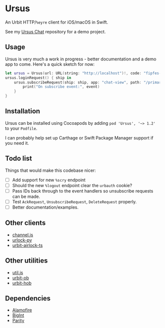 # Ursus

An Urbit HTTP/`%eyre` client for iOS/macOS in Swift.

See my [Ursus Chat](https://github.com/dclelland/UrsusChat) repository for a demo project.

## Usage

Ursus is very much a work in progress - better documentation and a demo app to come. Here's a quick sketch for now:

```swift
let ursus = Ursus(url: URL(string: "http://localhost")!, code: "fipfes-fipfes-fipfes-fipfes")
ursus.loginRequest() { ship in
    ursus.subscribeRequest(ship: ship, app: "chat-view", path: "/primary") { event in
        print("On subscribe event:", event)
    }
}
```

## Installation

Ursus can be installed using Cocoapods by adding `pod 'Ursus', '~> 1.2'` to your `Podfile`.

I can probably help set up Carthage or Swift Package Manager support if you need it.

## Todo list

Things that would make this codebase nicer:

- [ ] Add support for new `%scry` endpoint
- [ ] Should the new `%logout` endpoint clear the `urbauth` cookie?
- [ ] Pass IDs back through to the event handlers so unsubscribe requests can be made.
- [ ] Test `AckRequest`, `UnsubscribeRequest`, `DeleteRequest` properly.
- [ ] Better documentation/examples.

## Other clients

- [channel.js](https://github.com/urbit/urbit/blob/master/pkg/arvo/app/launch/js/channel.js)
- [urlock-py](https://github.com/baudtack/urlock-py)
- [urbit-airlock-ts](https://github.com/liam-fitzgerald/urbit-airlock-ts)

## Other utilities

- [util.js](https://github.com/urbit/urbit/blob/master/pkg/interface/src/lib/util.js)
- [urbit-ob](https://github.com/urbit/urbit-ob)
- [urbit-hob](https://github.com/urbit/urbit-hob)

## Dependencies

- [Alamofire](https://github.com/Alamofire/Alamofire)
- [BigInt](https://github.com/attaswift/BigInt)
- [Parity](https://github.com/dclelland/Parity)
